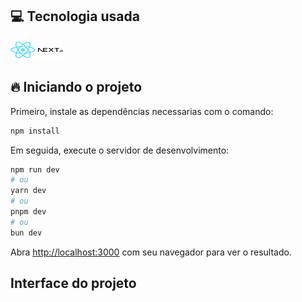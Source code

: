 ## 💻​ Tecnologia usada

<div tyle="display: flex">
  <img height="30" width="40" src="https://raw.githubusercontent.com/devicons/devicon/master/icons/react/react-original.svg">
  <img height="30" width="40" src="https://raw.githubusercontent.com/devicons/devicon/master/icons/nextjs/nextjs-original-wordmark.svg">
</div>


## 🔥 Iniciando o projeto

Primeiro, instale as dependências necessarias com o comando: 

```bash
npm install
```
  
Em seguida, execute o servidor de desenvolvimento:

```bash
npm run dev
# ou
yarn dev
# ou
pnpm dev
# ou
bun dev
```

Abra [http://localhost:3000](http://localhost:3000) com seu navegador para ver o resultado.

## Interface do projeto 
